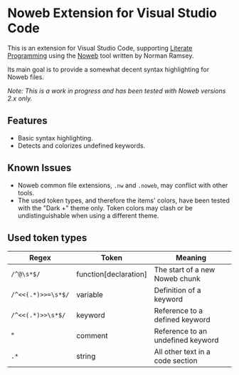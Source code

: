 # Noweb Extension for Visual Studio Code

This is an extension for Visual Studio Code, supporting [Literate Programming](http://www.literateprogramming.com) using
the [Noweb](https://www.cs.tufts.edu/~nr/noweb/) tool written by Norman Ramsey.

Its main goal is to provide a somewhat decent syntax highlighting for Noweb files.

*Note: This is a work in progress and has been tested with Noweb versions 2.x only.*

## Features

- Basic syntax highlighting.
- Detects and colorizes undefined keywords.

## Known Issues

- Noweb common file extensions, `.nw` and `.noweb`, may conflict with other tools.
- The used token types, and therefore the items' colors, have been tested with the "Dark +" theme only. Token colors may clash or be undistinguishable when using a different theme.

## Used token types

| Regex | Token | Meaning |
|-------|-------|---------|
| `/^@\s*$/` | function[declaration] | The start of a new Noweb chunk |
| `/^<<(.*)>>=\s*$/` | variable | Definition of a keyword |
| `/^<<(.*)>>\s*$/` | keyword | Reference to a defined keyword |
| " | comment | Reference to an undefined keyword |
| `.*` | string | All other text in a code section |

